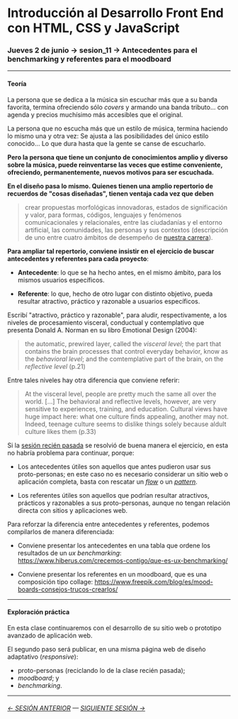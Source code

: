 # Introducción al Desarrollo Front End con HTML, CSS y JavaScript

### Jueves 2 de junio → sesion_11 → Antecedentes para el benchmarking y referentes para el moodboard

- - - - - -

#### Teoría

La persona que se dedica a la música sin escuchar más que a su banda favorita, termina ofreciendo sólo *covers* y armando una banda tributo… con agenda y precios muchísimo más accesibles que el original.

La persona que no escucha más que un estilo de música, termina haciendo lo mismo una y otra vez: Se ajusta a las posibilidades del único estilo conocido… Lo que dura hasta que la gente se canse de escucharlo.

**Pero la persona que tiene un conjunto de conocimientos amplio y diverso sobre la música, puede reinventarse las veces que estime conveniente, ofreciendo, permanentemente, nuevos motivos para ser escuchada.** 

**En el diseño pasa lo mismo. Quienes tienen una amplio repertorio de recuerdos de "cosas diseñadas", tienen ventaja cada vez que deben**

> crear propuestas morfológicas innovadoras, estados de significación y valor, para formas, códigos, lenguajes y fenómenos comunicacionales y relacionales, entre las ciudadanías y el entorno artificial, las comunidades, las personas y sus contextos (descripción de uno entre cuatro ámbitos de desempeño de [nuestra carrera](http://www.fau.uchile.cl/carreras/4929/diseno)).

**Para ampliar tal repertorio, conviene insistir en el ejercicio de buscar antecedentes y referentes para cada proyecto**:

- **Antecedente**: lo que se ha hecho antes, en el mismo ámbito, para los mismos usuarios específicos.

- **Referente**: lo que, hecho de otro lugar con distinto objetivo, pueda resultar atractivo, práctico y razonable a usuarios específicos.

Escribí "atractivo, práctico y razonable", para aludir, respectivamente, a los niveles de procesamiento visceral, conductual y contemplativo que presenta Donald A. Norman en su libro Emotional Design (2004): 

> the automatic, prewired layer, called the *visceral level*; the part that contains the brain processes that control everyday behavior, know as the *behavioral level*; and the comtemplative part of the brain, on the *reflective level* (p.21) 

Entre tales niveles hay otra diferencia que conviene referir: 

> At the visceral level, people are pretty much the same all over the world. […] The behavioral and reflective levels, however, are very sensitive to experiences, training, and education. Cultural views have huge impact here: what one culture finds appealing, another may not. Indeed, teenage culture seems to dislike things solely because aldult culture likes them (p.33)

Si la [sesión recién pasada](https://github.com/profesorfaco/front-end/tree/main/sesion_10) se resolvió de buena manera el ejercicio, en esta no habría problema para continuar, porque:

- Los antecedentes útiles son aquellos que antes pudieron usar sus proto-personas; en este caso no es necesario considerar un sitio web o aplicación completa, basta con rescatar un [*flow*](https://uxarchive.com/) o un [*pattern*](http://ui-patterns.com/patterns). 

- Los referentes útiles son aquellos que podrían resultar atractivos, prácticos y razonables a sus proto-personas, aunque no tengan relación directa con sitios y aplicaciones web.

Para reforzar la diferencia entre antecedentes y referentes, podemos compilarlos de manera diferenciada:

- Conviene presentar los antecedentes en una tabla que ordene los resultados de un *ux benchmarking*: https://www.hiberus.com/crecemos-contigo/que-es-ux-benchmarking/

- Conviene presentar los referentes en un moodboard, que es una composición tipo collage: https://www.freepik.com/blog/es/mood-boards-consejos-trucos-crearlos/

- - - - - - - 

#### Exploración práctica

En esta clase continuaremos con el desarrollo de su sitio web o prototipo avanzado de aplicación web. 

El segundo paso será publicar, en una misma página web de diseño adaptativo (*responsive*): 

- proto-personas (reciclando lo de la clase recién pasada);
- *moodboard*; y
- *benchmarking*.

- - - - - - - 

###### [← SESIÓN ANTERIOR](https://github.com/profesorfaco/front-end/tree/main/sesion_10) — [SIGUIENTE SESIÓN →](https://github.com/profesorfaco/front-end/tree/main/sesion_12)
